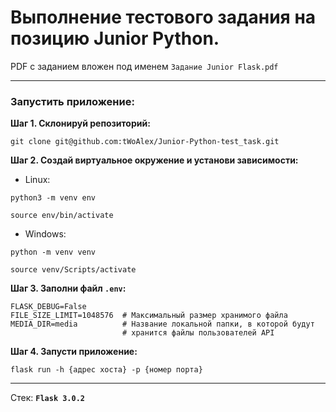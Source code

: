 # Выполнение тестового задания на позицию Junior Python.

PDF с заданием вложен под именем `Задание Junior Flask.pdf`

---


### Запустить приложение:

**Шаг 1. Склонируй репозиторий:**
```
git clone git@github.com:tWoAlex/Junior-Python-test_task.git
```

**Шаг 2. Создай виртуальное окружение и установи зависимости:**

* Linux:
```
python3 -m venv env
```
```
source env/bin/activate
```

* Windows:
```
python -m venv venv
```
```
source venv/Scripts/activate
```

**Шаг 3. Заполни файл `.env`:**
```
FLASK_DEBUG=False
FILE_SIZE_LIMIT=1048576  # Максимальный размер хранимого файла
MEDIA_DIR=media          # Название локальной папки, в которой будут
                         # хранится файлы пользователей API
```

**Шаг 4. Запусти приложение:**
```
flask run -h {адрес хоста} -p {номер порта}
```

---

Стек: **`Flask 3.0.2`**